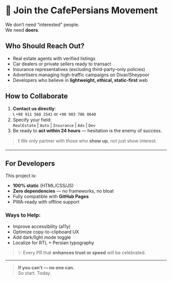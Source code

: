 # 🤝 Join the CafePersians Movement

We don’t need “interested” people.  
We need **doers**.

## Who Should Reach Out?
- Real estate agents with verified listings  
- Car dealers or private sellers ready to transact  
- Insurance representatives (excluding third-party-only policies)  
- Advertisers managing high-traffic campaigns on Divar/Sheypoor  
- Developers who believe in **lightweight, ethical, static-first** web  

## How to Collaborate
1. **Contact us directly**:  
   📞 `+98 911 568 2541` or `+98 903 786 0640`  
2. Specify your field:  
   `RealEstate` | `Auto` | `Insurance` | `Ads` | `Dev`  
3. Be ready to **act within 24 hours** — hesitation is the enemy of success.

> ❗ We only partner with those who **show up**, not just show interest.

---

## For Developers
This project is:
- **100% static** (HTML/CSS/JS)  
- **Zero dependencies** — no frameworks, no bloat  
- Fully compatible with **GitHub Pages**  
- PWA-ready with offline support  

### Ways to Help:
- Improve accessibility (a11y)  
- Optimize copy-to-clipboard UX  
- Add dark/light mode toggle  
- Localize for RTL + Persian typography  

> ✨ Every PR that **enhances trust or speed** will be celebrated.

---

> **If you can’t — no one can.**  
> So start. Today.
